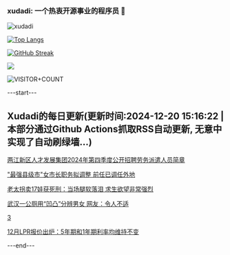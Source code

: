 ### xudadi: 一个热衷开源事业的程序员 👋

![xudadi](https://github-readme-stats-git-masterorgs-github-readme-stats-team.vercel.app/api?username=xudadi)

[![Top Langs](https://github-readme-stats.vercel.app/api/top-langs/?username=xudadi)](https://github.com/anuraghazra/github-readme-stats)

[![GitHub Streak](https://streak-stats.demolab.com?user=xudadi&locale=zh_Hans)](https://git.io/streak-stats)

![](https://raw.githubusercontent.com/xudadi/xudadi/main/assets/github-contribution-grid-snake.svg)

![VISITOR+COUNT](https://komarev.com/ghpvc/?username=xudadi&label=VISITOR+COUNT)


---start---

## Xudadi的每日更新(更新时间:2024-12-20 15:16:22 | 本部分通过Github Actions抓取RSS自动更新, 无意中实现了自动刷绿墙...)

[两江新区人才发展集团2024年第四季度公开招聘劳务派遣人员简章](https://www.gongkaoleida.com/article/2238241)

["最强县级市"女市长职务拟调整 前任已调任外地](https://m.163.com/news/article/JJQBUCUD0530JPVV.html)

[老太拐卖17娃获死刑：当场腿软落泪 求生欲望非常强烈](https://m.163.com/news/article/JJRHM99Q053469LG.html)

[武汉一公厕用“凹凸”分辨男女 网友：令人不适](https://m.163.com/news/article/JJQBK3GR05149PH8.html)

[3](https://m.163.com/touch/news/sub/domestic)

[12月LPR报价出炉：5年期和1年期利率均维持不变](https://m.163.com/news/article/JJRDOE2E05198CJN.html)

---end---
